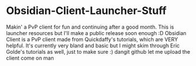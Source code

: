 # Obsidian-Client-Launcher-Stuff
Makin' a PvP client for fun and continuing after a good month. This is launcher resources but I'll make a public release soon enough :D
Obsidian Client is a PvP client made from Quickdaffy's tutorials, which are VERY helpful.
It's currently very bland and basic but I might skim through Eric Golde's tutorials as well, just to make sure :)
dangit github let me upload the client come on man
